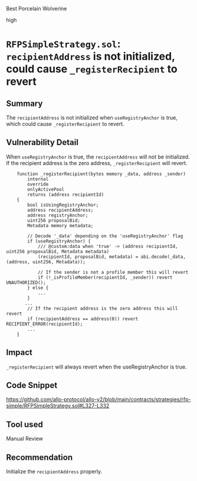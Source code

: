 Best Porcelain Wolverine

high

# `RFPSimpleStrategy.sol`: `recipientAddress` is not initialized, could cause `_registerRecipient` to revert
## Summary
The `recipientAddress` is not initialized when `useRegistryAnchor` is true, which could cause `_registerRecipient` to revert.

## Vulnerability Detail
When `useRegistryAnchor` is true, the `recipientAddress` will not be initialized.  
If the recipient address is the zero address,  `_registerRecipient` will revert.  

```solidity
    function _registerRecipient(bytes memory _data, address _sender)
        internal
        override
        onlyActivePool
        returns (address recipientId)
    {
        bool isUsingRegistryAnchor;
        address recipientAddress;
        address registryAnchor;
        uint256 proposalBid;
        Metadata memory metadata;

        // Decode '_data' depending on the 'useRegistryAnchor' flag
        if (useRegistryAnchor) {
            /// @custom:data when 'true' -> (address recipientId, uint256 proposalBid, Metadata metadata)
            (recipientId, proposalBid, metadata) = abi.decode(_data, (address, uint256, Metadata));

            // If the sender is not a profile member this will revert
            if (!_isProfileMember(recipientId, _sender)) revert UNAUTHORIZED();
        } else {
            ...
        }
       ...
        // If the recipient address is the zero address this will revert
        if (recipientAddress == address(0)) revert RECIPIENT_ERROR(recipientId);
        ...
    }
```

## Impact
`_registerRecipient` will always revert when the useRegistryAnchor is true.

## Code Snippet
https://github.com/allo-protocol/allo-v2/blob/main/contracts/strategies/rfp-simple/RFPSimpleStrategy.sol#L327-L332

## Tool used

Manual Review

## Recommendation
Initialize the `recipientAddress` properly.
